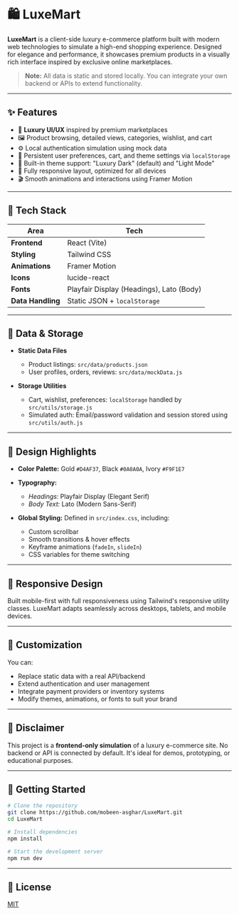 # 🛍️ LuxeMart

**LuxeMart** is a client-side luxury e-commerce platform built with modern web technologies to simulate a high-end shopping experience. Designed for elegance and performance, it showcases premium products in a visually rich interface inspired by exclusive online marketplaces.

> **Note:** All data is static and stored locally. You can integrate your own backend or APIs to extend functionality.

---

## ✨ Features

* 🎨 **Luxury UI/UX** inspired by premium marketplaces
* 🖼️ Product browsing, detailed views, categories, wishlist, and cart
* ⚙️ Local authentication simulation using mock data
* 🧠 Persistent user preferences, cart, and theme settings via `localStorage`
* 🌙 Built-in theme support: "Luxury Dark" (default) and "Light Mode"
* 📱 Fully responsive layout, optimized for all devices
* 🎬 Smooth animations and interactions using Framer Motion

---

## 🧩 Tech Stack

| Area              | Tech                                     |
| ----------------- | ---------------------------------------- |
| **Frontend**      | React (Vite)                             |
| **Styling**       | Tailwind CSS                             |
| **Animations**    | Framer Motion                            |
| **Icons**         | lucide-react                             |
| **Fonts**         | Playfair Display (Headings), Lato (Body) |
| **Data Handling** | Static JSON + `localStorage`             |

---

## 📁 Data & Storage

* **Static Data Files**

  * Product listings: `src/data/products.json`
  * User profiles, orders, reviews: `src/data/mockData.js`

* **Storage Utilities**

  * Cart, wishlist, preferences: `localStorage` handled by `src/utils/storage.js`
  * Simulated auth: Email/password validation and session stored using `src/utils/auth.js`

---

## 🎨 Design Highlights

* **Color Palette:**
  Gold `#D4AF37`, Black `#0A0A0A`, Ivory `#F9F1E7`

* **Typography:**

  * *Headings:* Playfair Display (Elegant Serif)
  * *Body Text:* Lato (Modern Sans-Serif)

* **Global Styling:**
  Defined in `src/index.css`, including:

  * Custom scrollbar
  * Smooth transitions & hover effects
  * Keyframe animations (`fadeIn`, `slideIn`)
  * CSS variables for theme switching

---

## 📱 Responsive Design

Built mobile-first with full responsiveness using Tailwind's responsive utility classes. LuxeMart adapts seamlessly across desktops, tablets, and mobile devices.

---

## 🔧 Customization

You can:

* Replace static data with a real API/backend
* Extend authentication and user management
* Integrate payment providers or inventory systems
* Modify themes, animations, or fonts to suit your brand

---

## 📌 Disclaimer

This project is a **frontend-only simulation** of a luxury e-commerce site. No backend or API is connected by default. It's ideal for demos, prototyping, or educational purposes.

---

## 🚀 Getting Started

```bash
# Clone the repository
git clone https://github.com/mobeen-asghar/LuxeMart.git
cd LuxeMart

# Install dependencies
npm install

# Start the development server
npm run dev
```

---

## 📄 License

[MIT](LICENSE)